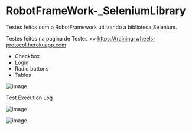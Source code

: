 # RobotFrameWork-_SeleniumLibrary
Testes feitos com o RobotFramework utilizando a biblioteca Selenium.

Testes feitos na pagina de Testes >> https://training-wheels-protocol.herokuapp.com
- Checkbox
- Login
- Radio buttons
- Tables

![image](https://user-images.githubusercontent.com/93064024/176790009-456ce95e-065f-4414-be29-f037e030ee76.png)




Test Execution Log

![image](https://user-images.githubusercontent.com/93064024/176790637-424047a9-54ee-42d3-be13-701c6cd6c93d.png)





![image](https://user-images.githubusercontent.com/93064024/176790854-618f02d3-ad2e-4aef-b122-5a973030900a.png)
